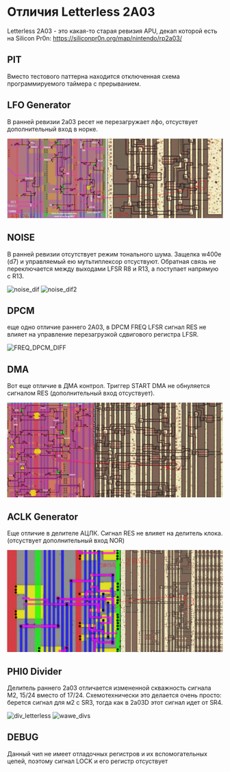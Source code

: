 # Отличия Letterless 2A03

Letterless 2A03 - это какая-то старая ревизия APU, декап которой есть на Silicon Pr0n: https://siliconpr0n.org/map/nintendo/rp2a03/

## PIT

Вместо тестового паттерна находится отключенная схема программируемого таймера с прерыванием.

## LFO Generator

В ранней ревизии 2а03 ресет не перезагружает лфо, отсуствует дополнительный вход в норке.

![0001](/BreakingNESWiki/imgstore/apu/old_2a03/0001.png)

## NOISE

В ранней ревизии отсутствует режим тонального шума. Защелка w400e (d7) и управляемый ею мутьтиплексор отсуствуют. Обратная связь не переключается 
между выходами LFSR R8 и R13, а поcтупает напрямую с R13.

![noise_dif](https://github.com/user-attachments/assets/3fc891e7-af98-438c-bed6-12186c935860)
![noise_dif2](https://github.com/user-attachments/assets/a5d38196-2fc3-412a-9585-8644f590b28a)

## DPCM

еще одно отличие раннего 2А03, в DPCM FREQ LFSR  сигнал RES не влияет на управление перезагрузкой сдвигового регистра LFSR.

![FREQ_DPCM_DIFF](https://github.com/user-attachments/assets/bf5e8b10-4419-4629-bdb6-3106e1f7ae9f)

## DMA 

Вот еще отличие в ДМА контрол. Триггер START DMA не обнуляется сигналом RES (дополнительный вход отсуствует).

![0002](/BreakingNESWiki/imgstore/apu/old_2a03/0002.png)

## ACLK Generator

Еще отличие в делителе АЦЛК.  Сигнал RES не влияет на делитель клока. (отсуствует дополнительный вход NOR)

![0003](/BreakingNESWiki/imgstore/apu/old_2a03/0003.png)

## PHI0 Divider

Делитель раннего 2а03 отличается измененной скважность сигнала М2, 15/24 вместо of 17/24. Схемотехнически это делается очень просто:
берется сигнал для м2 c SR3, тогда как в 2a03D этот сигнал идет от SR4.

![div_letterless](https://github.com/user-attachments/assets/a60ee82e-b434-4ef7-9ae6-aeb1b0de0343)
![wawe_divs](https://github.com/user-attachments/assets/6a49a09d-85b6-4ae3-b257-1cc82278e72d)

## DEBUG

Данный чип не имеет отладочных регистров и их вспомогательных цепей, поэтому сигнал LOCK и его регистр отсуствует

